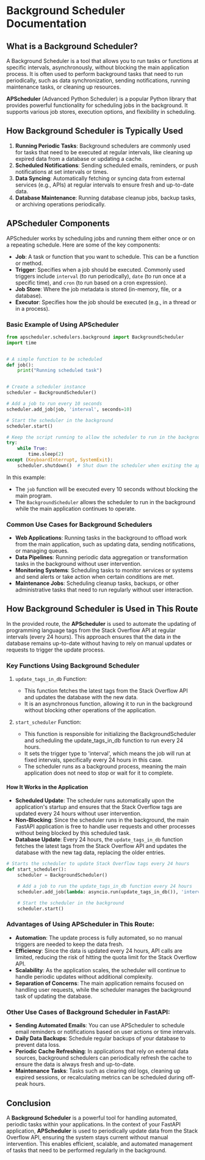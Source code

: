 # Background Scheduler Documentation

## What is a Background Scheduler?

A Background Scheduler is a tool that allows you to run tasks or functions at specific intervals, asynchronously,
without blocking the main application process. It is often used to perform background tasks that need to run
periodically, such as data synchronization, sending notifications, running maintenance tasks, or cleaning up resources.

**APScheduler** (Advanced Python Scheduler) is a popular Python library that provides powerful functionality for
scheduling jobs in the background. It supports various job stores, execution options, and flexibility in scheduling.

## How Background Scheduler is Typically Used

1. **Running Periodic Tasks**: Background schedulers are commonly used for tasks that need to be executed at regular
   intervals, like cleaning up expired data from a database or updating a cache.
2. **Scheduled Notifications**: Sending scheduled emails, reminders, or push notifications at set intervals or times.
3. **Data Syncing**: Automatically fetching or syncing data from external services (e.g., APIs) at regular intervals to
   ensure fresh and up-to-date data.
4. **Database Maintenance**: Running database cleanup jobs, backup tasks, or archiving operations periodically.

## APScheduler Components

APScheduler works by scheduling jobs and running them either once or on a repeating schedule. Here are some of the key
components:

- **Job**: A task or function that you want to schedule. This can be a function or method.
- **Trigger**: Specifies when a job should be executed. Commonly used triggers include `interval` (to run periodically),
  `date` (to run once at a specific time), and `cron` (to run based on a cron expression).
- **Job Store**: Where the job metadata is stored (in-memory, file, or a database).
- **Executor**: Specifies how the job should be executed (e.g., in a thread or in a process).

### Basic Example of Using APScheduler

```python
from apscheduler.schedulers.background import BackgroundScheduler
import time


# A simple function to be scheduled
def job():
    print("Running scheduled task")


# Create a scheduler instance
scheduler = BackgroundScheduler()

# Add a job to run every 10 seconds
scheduler.add_job(job, 'interval', seconds=10)

# Start the scheduler in the background
scheduler.start()

# Keep the script running to allow the scheduler to run in the background
try:
    while True:
        time.sleep(2)
except (KeyboardInterrupt, SystemExit):
    scheduler.shutdown()  # Shut down the scheduler when exiting the app
```

In this example:

- The `job` function will be executed every 10 seconds without blocking the main program.
- The `BackgroundScheduler` allows the scheduler to run in the background while the main application continues to
  operate.

### Common Use Cases for Background Schedulers

- **Web Applications**: Running tasks in the background to offload work from the main application, such as updating
  data, sending notifications, or managing queues.
- **Data Pipelines**: Running periodic data aggregation or transformation tasks in the background without user
  intervention.
- **Monitoring Systems**: Scheduling tasks to monitor services or systems and send alerts or take action when certain
  conditions are met.
- **Maintenance Jobs**: Scheduling cleanup tasks, backups, or other administrative tasks that need to run regularly
  without user interaction.

## How Background Scheduler is Used in This Route

In the provided route, the **APScheduler** is used to automate the updating of programming language tags from the Stack
Overflow API at regular intervals (every 24 hours). This approach ensures that the data in the database remains
up-to-date without having to rely on manual updates or requests to trigger the update process.

### Key Functions Using Background Scheduler

1. `update_tags_in_db` Function:
    - This function fetches the latest tags from the Stack Overflow API and updates the database with the new data.
    - It is an asynchronous function, allowing it to run in the background without blocking other operations of the
      application.

2. `start_scheduler` Function:
    - This function is responsible for initializing the BackgroundScheduler and scheduling the update_tags_in_db
      function to run every 24 hours.
    - It sets the trigger type to 'interval', which means the job will run at fixed intervals, specifically every 24
      hours in this case.
    - The scheduler runs as a background process, meaning the main application does not need to stop or wait for it to
      complete.

#### How It Works in the Application

- **Scheduled Update**: The scheduler runs automatically upon the application's startup and ensures that the Stack
  Overflow tags are updated every 24 hours without user intervention.
- **Non-Blocking**: Since the scheduler runs in the background, the main FastAPI application is free to handle user
  requests and other processes without being blocked by this scheduled task.
- **Database Update**: Every 24 hours, the `update_tags_in_db` function fetches the latest tags from the Stack Overflow
  API and updates the database with the new tag data, replacing the older entries.

```python
# Starts the scheduler to update Stack Overflow tags every 24 hours
def start_scheduler():
    scheduler = BackgroundScheduler()

    # Add a job to run the update_tags_in_db function every 24 hours
    scheduler.add_job(lambda: asyncio.run(update_tags_in_db()), 'interval', hours=24)

    # Start the scheduler in the background
    scheduler.start()
```

### Advantages of Using APScheduler in This Route:

- **Automation**: The update process is fully automated, so no manual triggers are needed to keep the data fresh.
- **Efficiency**: Since the data is updated every 24 hours, API calls are limited, reducing the risk of hitting the
  quota limit for the Stack Overflow API.
- **Scalability**: As the application scales, the scheduler will continue to handle periodic updates without additional
  complexity.
- **Separation of Concerns**: The main application remains focused on handling user requests, while the scheduler
  manages the background task of updating the database.

### Other Use Cases of Background Scheduler in FastAPI:

- **Sending Automated Emails**: You can use APScheduler to schedule email reminders or notifications based on user
  actions or time intervals.
- **Daily Data Backups**: Schedule regular backups of your database to prevent data loss.
- **Periodic Cache Refreshing**: In applications that rely on external data sources, background schedulers can
  periodically refresh the cache to ensure the data is always fresh and up-to-date.
- **Maintenance Tasks**: Tasks such as clearing old logs, cleaning up expired sessions, or recalculating metrics can be
  scheduled during off-peak hours.

## Conclusion

A **Background Scheduler** is a powerful tool for handling automated, periodic tasks within your applications. In the
context of your FastAPI application, **APScheduler** is used to periodically update data from the Stack Overflow API,
ensuring the system stays current without manual intervention. This enables efficient, scalable, and automated
management of tasks that need to be performed regularly in the background.